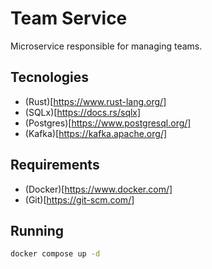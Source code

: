 # Team Service

Microservice responsible for managing teams.

## Tecnologies

- (Rust)[https://www.rust-lang.org/]
- (SQLx)[https://docs.rs/sqlx]
- (Postgres)[https://www.postgresql.org/]
- (Kafka)[https://kafka.apache.org/]

## Requirements

- (Docker)[https://www.docker.com/]
- (Git)[https://git-scm.com/]

## Running

```bash
docker compose up -d
```

